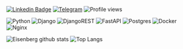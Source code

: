 
[![Linkedin Badge](https://img.shields.io/badge/-aizi-0072b1?style=flat&logo=Linkedin&logoColor=white&link=https://www.linkedin.com/in/andrespedes12/)](https://www.linkedin.com/in/aizi/)
[![Telegram](https://img.shields.io/badge/Telegram-2CA5E0?style=flat-squaree&logo=telegram&logoColor=white)](https://t.me/nightriddler)
![Profile views](https://gpvc.arturio.dev/nightriddler)

![Python](https://img.shields.io/badge/python-3670A0?style=flat-square&logo=python&logoColor=ffdd54)
![Django](https://img.shields.io/badge/django-%23092E20.svg?style=flat-square&logo=django&logoColor=white)
![DjangoREST](https://img.shields.io/badge/DJANGO-REST-ff1709?style=flat-square&logo=django&logoColor=white&color=ff1709&labelColor=gray)
![FastAPI](https://img.shields.io/badge/FastAPI-005571?style=flat-square&logo=fastapi&logoColor=white&color=ff1709&labelColor=gray)
![Postgres](https://img.shields.io/badge/postgres-%23316192.svg?style=flat-square&logo=postgresql&logoColor=white)
![Docker](https://img.shields.io/badge/docker-%230db7ed.svg?style=flat-square&logo=docker&logoColor=white)
![Nginx](https://img.shields.io/badge/nginx-%23009639.svg?style=flat-square&logo=nginx&logoColor=white)


![Eisenberg github stats](https://github-readme-stats-axpwmfcg3.vercel.app/api?username=nightriddler&theme=dracula&hide=contribs)
![Top Langs](https://github-readme-stats-axpwmfcg3.vercel.app/api/top-langs/?username=nightriddler&layout=compact&theme=dracula)
